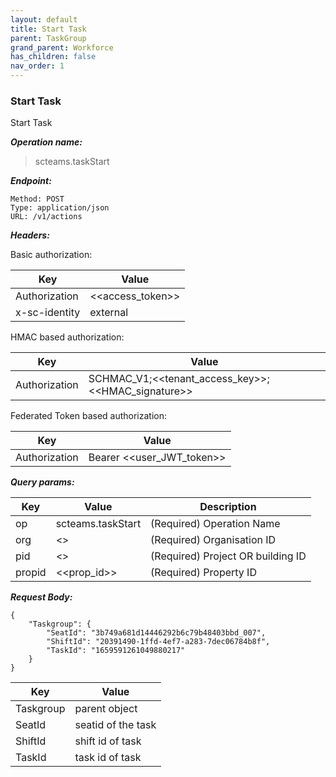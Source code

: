 ```yaml
---
layout: default
title: Start Task
parent: TaskGroup
grand_parent: Workforce
has_children: false
nav_order: 1
---
```



### Start Task

Start Task

***Operation name:***

> scteams.taskStart

***Endpoint:***

```
Method: POST
Type: application/json
URL: /v1/actions
```

***Headers:***

Basic authorization:

|Key|Value|
|---|---|
|Authorization|<<access_token>>|
|x-sc-identity|external|

HMAC based authorization:

|Key|Value|
|---|---|
|Authorization|SCHMAC_V1;<<tenant_access_key>>;<<HMAC_signature>>|

Federated Token based authorization:

|Key|Value|
|---|---|
|Authorization|Bearer <<user_JWT_token>>|

***Query params:***

| Key | Value | Description |
| --- | ------|-------------|
| op | scteams.taskStart | (Required) Operation Name |
| org | <<org>> | (Required) Organisation ID |
| pid | <<pid>> | (Required) Project OR building ID |
| propid | <<prop_id>> | (Required) Property ID |


***Request Body:***

```
{
    "Taskgroup": {
        "SeatId": "3b749a681d14446292b6c79b48403bbd_007",
        "ShiftId": "20391490-1ffd-4ef7-a283-7dec06784b8f",
        "TaskId": "1659591261049880217"
    }
}
```

|Key|Value|
|---|---|
|Taskgroup|parent object|
|SeatId|seatid of the task|
|ShiftId|shift id of task|
|TaskId|task id of task|